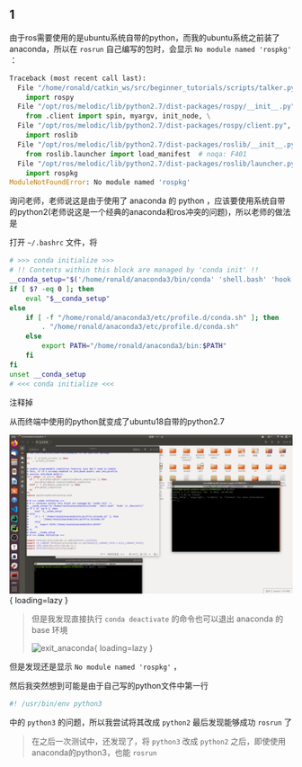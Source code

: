 ## 1

由于ros需要使用的是ubuntu系统自带的python，而我的ubuntu系统之前装了anaconda，所以在 `rosrun` 自己编写的包时，会显示 `No module named 'rospkg'` ：

```python
Traceback (most recent call last):
  File "/home/ronald/catkin_ws/src/beginner_tutorials/scripts/talker.py", line 3, in <module>
    import rospy
  File "/opt/ros/melodic/lib/python2.7/dist-packages/rospy/__init__.py", line 49, in <module>
    from .client import spin, myargv, init_node, \
  File "/opt/ros/melodic/lib/python2.7/dist-packages/rospy/client.py", line 52, in <module>
    import roslib
  File "/opt/ros/melodic/lib/python2.7/dist-packages/roslib/__init__.py", line 50, in <module>
    from roslib.launcher import load_manifest  # noqa: F401
  File "/opt/ros/melodic/lib/python2.7/dist-packages/roslib/launcher.py", line 42, in <module>
    import rospkg
ModuleNotFoundError: No module named 'rospkg'
```

询问老师，老师说这是由于使用了 anaconda 的 python ，应该要使用系统自带的python2(老师说这是一个经典的anaconda和ros冲突的问题)，所以老师的做法是

打开 `~/.bashrc` 文件，将

```bash
# >>> conda initialize >>>
# !! Contents within this block are managed by 'conda init' !!
__conda_setup="$('/home/ronald/anaconda3/bin/conda' 'shell.bash' 'hook' 2> /dev/null)"
if [ $? -eq 0 ]; then
    eval "$__conda_setup"
else
    if [ -f "/home/ronald/anaconda3/etc/profile.d/conda.sh" ]; then
        . "/home/ronald/anaconda3/etc/profile.d/conda.sh"
    else
        export PATH="/home/ronald/anaconda3/bin:$PATH"
    fi
fi
unset __conda_setup
# <<< conda initialize <<<
```

注释掉

从而终端中使用的python就变成了ubuntu18自带的python2.7

![anaconda_conflict](../images/anaconda_conflict.png){ loading=lazy }

> 但是我发现直接执行 `conda deactivate` 的命令也可以退出 anaconda 的 base 环境
>
> ![exit_anaconda](/home/ronald/Github/MyPamphlet/docs/images/exit_anaconda.png){ loading=lazy }

但是发现还是显示 `No module named 'rospkg'` ，

然后我突然想到可能是由于自己写的python文件中第一行

```python
#! /usr/bin/env python3
```

中的 `python3` 的问题，所以我尝试将其改成 `python2` 最后发现能够成功 `rosrun` 了

> 在之后一次测试中，还发现了，将 `python3` 改成 `python2` 之后，即使使用anaconda的python3，也能 `rosrun` 
